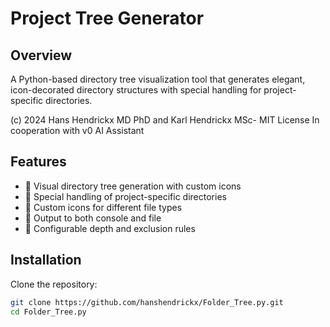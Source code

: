 # Project Tree Generator

## Overview
A Python-based directory tree visualization tool that generates elegant, icon-decorated directory structures with special handling for project-specific directories.

(c) 2024 Hans Hendrickx MD PhD and Karl Hendrickx MSc- MIT License
In cooperation with v0 AI Assistant

## Features
- 📂 Visual directory tree generation with custom icons
- 🎯 Special handling of project-specific directories
- 🎨 Custom icons for different file types
- 📝 Output to both console and file
- 🔧 Configurable depth and exclusion rules

## Installation
Clone the repository:
```bash
git clone https://github.com/hanshendrickx/Folder_Tree.py.git
cd Folder_Tree.py
